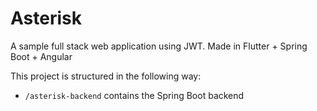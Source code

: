 # Asterisk

A sample full stack web application using JWT. Made in Flutter + Spring Boot + Angular

This project is structured in the following way:
* ``/asterisk-backend`` contains the Spring Boot backend